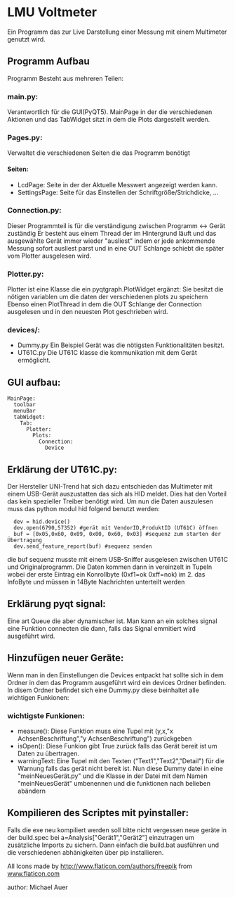 # LMU Voltmeter
Ein Programm das zur Live Darstellung einer Messung mit einem Multimeter genutzt wird.

## Programm Aufbau
Programm Besteht aus mehreren Teilen:

### main.py:
  Verantwortlich für die GUI(PyQT5).
  MainPage in der die verschiedenen Aktionen und das TabWidget sitzt in dem die Plots dargestellt werden.

### Pages.py:
Verwaltet die verschiedenen Seiten die das Programm benötigt

#### Seiten:
* LcdPage: Seite in der der Aktuelle Messwert angezeigt werden kann.
* SettingsPage: Seite für das Einstellen der Schriftgröße/Strichdicke, ...

### Connection.py:
  Dieser Programmteil is für die verständigung zwischen Programm <-> Gerät zuständig
  Er besteht aus einem Thread der im Hintergrund läuft und das ausgewählte Gerät immer wieder "ausliest" indem er jede ankommende Messung sofort ausliest parst und in eine OUT Schlange schiebt die später vom Plotter ausgelesen wird.

### Plotter.py:
  Plotter ist eine Klasse die ein pyqtgraph.PlotWidget ergänzt:
  Sie besitzt die nötigen variablen um die daten der verschiedenen plots zu speichern
  Ebenso einen PlotThread in dem die OUT Schlange der Connection ausgelesen und in den neuesten Plot geschrieben wird.

### devices/:
* Dummy.py Ein Beispiel Gerät was die nötigsten Funktionalitäten besitzt.
* UT61C.py Die UT61C klasse die kommunikation mit dem Gerät ermöglicht.


## GUI aufbau:
```
MainPage:
  toolbar
  menuBar
  tabWidget:
    Tab:
      Plotter:
        Plots:
          Connection:
            Device  
```

## Erklärung der UT61C.py:
Der Hersteller UNI-Trend hat sich dazu entschieden das Multimeter mit einem USB-Gerät auszustatten das sich als HID meldet. Dies hat den Vorteil das kein spezieller Treiber benötigt wird. Um nun die Daten auszulesen muss das python modul hid folgend benutzt werden:

```
  dev = hid.device()
  dev.open(6790,57352) #gerät mit VendorID,ProduktID (UT61C) öffnen
  buf = [0x05,0x60, 0x09, 0x00, 0x60, 0x03] #sequenz zum starten der Übertragung
  dev.send_feature_report(buf) #sequenz senden
```
die buf sequenz musste mit einem USB-Sniffer ausgelesen zwischen UT61C und Originalprogramm.
Die Daten kommen dann in vereinzelt in Tupeln wobei der erste Eintrag ein Konrollbyte (0xf1=ok 0xff=nok) im 2. das InfoByte und müssen in 14Byte Nachrichten unterteilt werden 	


## Erklärung pyqt signal:
  Eine art Queue die aber dynamischer ist. Man kann an ein solches signal eine Funktion connecten die dann,
  falls das Signal emmitiert wird ausgeführt wird.


## Hinzufügen neuer Geräte:
  Wenn man in den Einstellungen die Devices entpackt hat sollte sich in dem Ordner in dem das Programm ausgeführt wird ein devices Ordner befinden.
  In disem Ordner befindet sich eine Dummy.py diese beinhaltet alle wichtigen Funkionen:

### wichtigste Funkionen:
* measure(): Diese Funktion muss eine Tupel mit (y,x,"x AchsenBeschriftung","y AchsenBeschriftung") zurückgeben
* isOpen(): Diese Funkion gibt True zurück falls das Gerät bereit ist um Daten zu übertragen.
* warningText: Eine Tupel mit den Texten ("Text1","Text2","Detail") für die Warnung falls das gerät nicht bereit ist.
  Nun diese Dummy datei in eine "meinNeuesGerät.py" und die Klasse in der Datei mit dem Namen "meinNeuesGerät" umbenennen und die funktionen nach belieben abändern

## Kompilieren des Scriptes mit pyinstaller:
Falls die exe neu kompiliert werden soll bitte nicht vergessen neue geräte in der build.spec bei a=Analysis["Gerät1","Gerät2"] einzutragen um zusätzliche Imports zu sichern. Dann einfach die build.bat ausführen und die verschiedenen abhänigkeiten über pip installieren.



All Icons made by http://www.flaticon.com/authors/freepik from www.flaticon.com

author: Michael Auer
